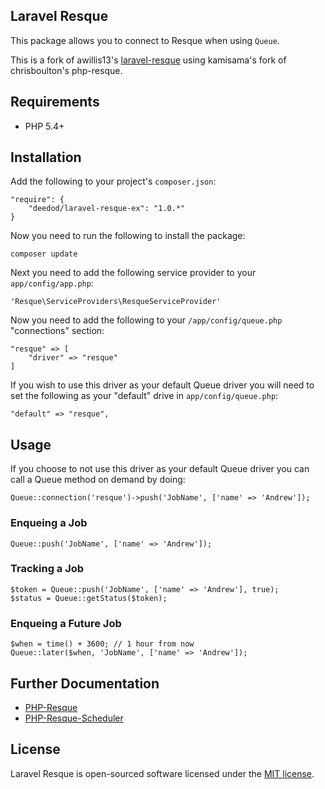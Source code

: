 ## Laravel Resque

This package allows you to connect to Resque when using `Queue`.

This is a fork of awillis13's [laravel-resque](https://github.com/awellis13/laravel-resque) using kamisama's fork of chrisboulton's php-resque.



## Requirements
- PHP 5.4+

## Installation

Add the following to your project's `composer.json`:

    "require": {
    	"deedod/laravel-resque-ex": "1.0.*"
    }

Now you need to run the following to install the package:

	composer update

Next you need to add the following service provider to your `app/config/app.php`:

    'Resque\ServiceProviders\ResqueServiceProvider'

Now you need to add the following to your `/app/config/queue.php` "connections" section:

    "resque" => [
    	"driver" => "resque"
    ]

If you wish to use this driver as your default Queue driver you will need to set the following as your "default" drive in `app/config/queue.php`:

    "default" => "resque",


## Usage

If you choose to not use this driver as your default Queue driver you can call a Queue method on demand by doing:

    Queue::connection('resque')->push('JobName', ['name' => 'Andrew']);

### Enqueing a Job

	Queue::push('JobName', ['name' => 'Andrew']);

### Tracking a Job

	$token = Queue::push('JobName', ['name' => 'Andrew'], true);
	$status = Queue::getStatus($token);

### Enqueing a Future Job

	$when = time() + 3600; // 1 hour from now
	Queue::later($when, 'JobName', ['name' => 'Andrew']);

## Further Documentation

- [PHP-Resque](https://github.com/kamisama/php-resque-ex)
- [PHP-Resque-Scheduler](https://github.com/kamisama/php-resque-ex-scheduler)

## License

Laravel Resque is open-sourced software licensed under the [MIT license](http://opensource.org/licenses/MIT).
